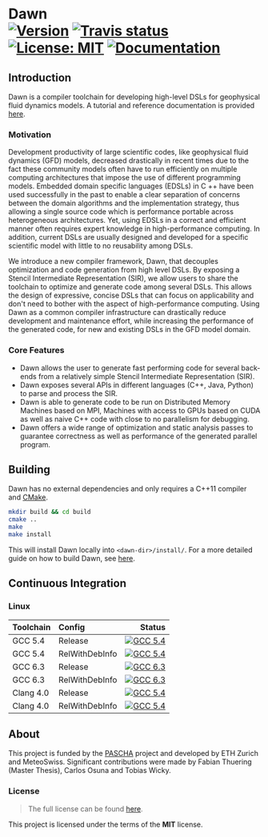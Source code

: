 Dawn <br/> <a target="_blank" href="http://semver.org">![Version][Version.Badge]</a> <a target="_blank" href="https://travis-ci.org/thfabian/dawn">![Travis status][TravisCI.Badge]</a> <a target="_blank" href="https://opensource.org/licenses/MIT">![License: MIT][MIT.License]</a> <a target="_blank" href="https://thfabian.github.io/dawn">![Documentation][Documentation.Badge]</a>
====

## Introduction

Dawn is a compiler toolchain for developing high-level DSLs for geophysical fluid dynamics models. A tutorial and reference documentation is provided [here](https://thfabian.github.io/dawn).

### Motivation

Development productivity of large scientific codes, like geophysical fluid dynamics (GFD) models, decreased drastically in recent times due to the fact these community models often have to run efficiently on multiple computing architectures that impose the use of different programming models.
Embedded domain specific languages (EDSLs) in C ++ have been used successfully in the past to enable a clear separation of concerns between the domain algorithms and the implementation strategy, thus allowing a single source code which is performance portable across heterogeneous architectures.
Yet, using EDSLs in a correct and efficient manner often requires expert knowledge in high-performance computing.
In addition, current DSLs are usually designed and developed for a specific scientific model with little to no reusability among DSLs.

We introduce a new compiler framework, Dawn, that decouples optimization and code generation from high level DSLs.
By exposing a Stencil Intermediate Representation (SIR), we allow users to share the toolchain to optimize and generate code among several DSLs.
This allows the design of expressive, concise DSLs that can focus on applicability and don't need to bother with the aspect of high-performance computing.
Using Dawn as a common compiler infrastructure can drastically reduce development and maintenance effort, while increasing the performance of the generated code, for new and existing DSLs in the GFD model domain.

### Core Features

* Dawn allows the user to generate fast performing code for several back-ends from a relatively simple Stencil Intermediate Representation (SIR).
* Dawn exposes several APIs in different languages (C++, Java, Python) to parse and process the SIR. 
* Dawn is able to generate code to be run on Distributed Memory Machines based on MPI, Machines with access to GPUs based on CUDA as well as naive C++ code with close to no parallelism for debugging.
* Dawn offers a wide range of optimization and static analysis passes to guarantee correctness as well as performance of the generated parallel program.

## Building

Dawn has no external dependencies and only requires a C++11 compiler and [CMake](https://cmake.org/).

```bash
mkdir build && cd build
cmake ..
make
make install
```

This will install Dawn locally into `<dawn-dir>/install/`. For a more detailed guide on how to build Dawn, see [here](https://thfabian.github.io/dawn/basics.html).

## Continuous Integration

### Linux
|  Toolchain   | Config         |                                                     Status                                                   |
|:-------------|:---------------|-------------------------------------------------------------------------------------------------------------:|
| GCC 5.4      | Release        |  <a target="_blank" href="https://travis-ci.org/thfabian/dawn">![GCC 5.4][GCC_54_Release.Badge]</a>          |
| GCC 5.4      | RelWithDebInfo |  <a target="_blank" href="https://travis-ci.org/thfabian/dawn">![GCC 5.4][GCC_54_RelWithDebInfo.Badge]</a>   |
| GCC 6.3      | Release        |  <a target="_blank" href="https://travis-ci.org/thfabian/dawn">![GCC 6.3][GCC_63_Release.Badge]</a>          |
| GCC 6.3      | RelWithDebInfo |  <a target="_blank" href="https://travis-ci.org/thfabian/dawn">![GCC 6.3][GCC_63_RelWithDebInfo.Badge]</a>   |
| Clang 4.0    | Release        |  <a target="_blank" href="https://travis-ci.org/thfabian/dawn">![GCC 5.4][Clang_40_Release.Badge]</a>        |
| Clang 4.0    | RelWithDebInfo |  <a target="_blank" href="https://travis-ci.org/thfabian/dawn">![GCC 5.4][Clang_40_RelWithDebInfo.Badge]</a> |

## About

This project is funded by the [PASCHA](http://www.pasc-ch.org/projects/2017-2020/pascha) project and developed by ETH Zurich and MeteoSwiss.
Significant contributions were made by Fabian Thuering (Master Thesis), Carlos Osuna and Tobias Wicky. 

### License

> The full license can be found [here](https://opensource.org/licenses/MIT).

This project is licensed under the terms of the **MIT** license.

<!-- Links -->
[TravisCI]: https://travis-ci.org/thfabian/dawn
[TravisCI.Badge]: https://travis-ci.org/thfabian/dawn.svg?branch=master
[Documentation.Badge]: https://img.shields.io/badge/documentation-link-blue.svg
[MIT.License]: https://img.shields.io/badge/License-MIT-blue.svg
[Version.Badge]: https://badge.fury.io/gh/thfabian%2Fdawn.svg
[GCC_54_Release.Badge]: https://travis-matrix-badges.herokuapp.com/repos/thfabian/dawn/branches/master/3
[GCC_54_RelWithDebInfo.Badge]: https://travis-matrix-badges.herokuapp.com/repos/thfabian/dawn/branches/master/4
[GCC_63_Release.Badge]: https://travis-matrix-badges.herokuapp.com/repos/thfabian/dawn/branches/master/5
[GCC_63_RelWithDebInfo.Badge]: https://travis-matrix-badges.herokuapp.com/repos/thfabian/dawn/branches/master/6
[Clang_40_Release.Badge]: https://travis-matrix-badges.herokuapp.com/repos/thfabian/dawn/branches/master/7
[Clang_40_RelWithDebInfo.Badge]: https://travis-matrix-badges.herokuapp.com/repos/thfabian/dawn/branches/master/8